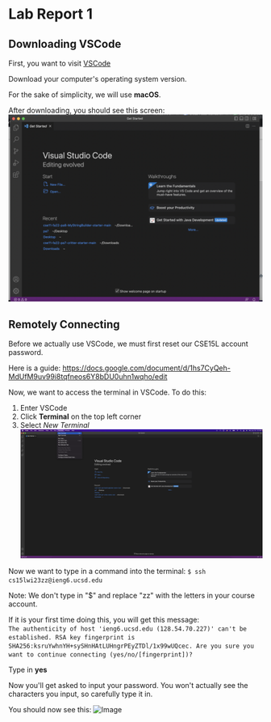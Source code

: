 # **Lab Report 1**
## **Downloading VSCode**
First, you want to visit [VSCode](https://code.visualstudio.com/download)

Download your computer's operating system version. 

For the sake of simplicity, we will use **macOS**.

After downloading, you should see this screen:
![Image](vscode-screenshot.png)



## **Remotely Connecting**
Before we actually use VSCode, we must first reset our CSE15L account password.

Here is a guide: https://docs.google.com/document/d/1hs7CyQeh-MdUfM9uv99i8tqfneos6Y8bDU0uhn1wqho/edit

Now, we want to access the terminal in VSCode. To do this:
1. Enter VSCode
2. Click **Terminal** on the top left corner
3. Select *New Terminal*
![Image](terminal-screenshot.png)

Now we want to type in a command into the terminal: 
`$ ssh cs15lwi23zz@ieng6.ucsd.edu`

Note: We don't type in "$" and replace "zz" with the letters in your course account.

If it is your first time doing this, you will get this message:\
`The authenticity of host 'ieng6.ucsd.edu (128.54.70.227)' can't be established.
RSA key fingerprint is SHA256:ksruYwhnYH+sySHnHAtLUHngrPEyZTDl/1x99wUQcec.
Are you sure you want to continue connecting (yes/no/[fingerprint])?`

Type in **yes**

Now you'll get asked to input your password. You won't actually see the characters you input, so carefully type it in.

You should now see this:
![Image](remoteconnecting.png)
